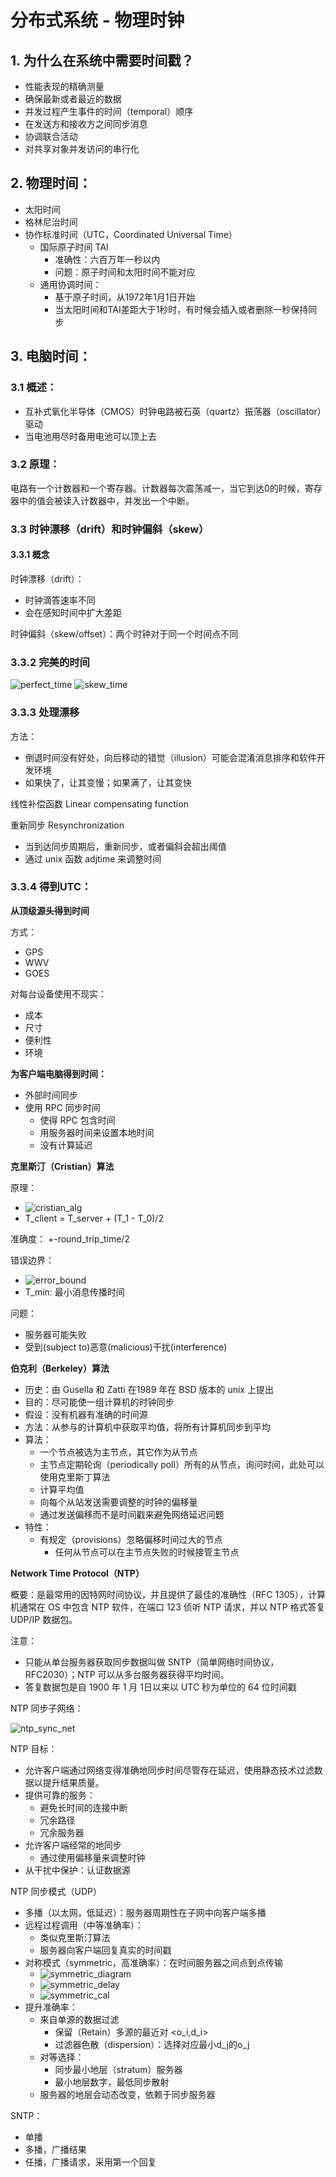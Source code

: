 # 分布式系统 - 物理时钟

## 1. 为什么在系统中需要时间戳？

- 性能表现的精确测量
- 确保最新或者最近的数据
- 并发过程产生事件的时间（temporal）顺序
- 在发送方和接收方之间同步消息
- 协调联合活动
- 对共享对象并发访问的串行化

## 2. 物理时间：

- 太阳时间
- 格林尼治时间
- 协作标准时间（UTC，Coordinated Universal Time）
    - 国际原子时间 TAI
        - 准确性：六百万年一秒以内
        - 问题：原子时间和太阳时间不能对应
    - 通用协调时间：
        - 基于原子时间，从1972年1月1日开始
        - 当太阳时间和TAI差距大于1秒时，有时候会插入或者删除一秒保持同步

## 3. 电脑时间：

### 3.1 概述：

- 互补式氧化半导体（CMOS）时钟电路被石英（quartz）振荡器（oscillator）驱动
- 当电池用尽时备用电池可以顶上去

### 3.2 原理：

电路有一个计数器和一个寄存器。计数器每次震荡减一，当它到达0的时候，寄存器中的值会被读入计数器中，并发出一个中断。

### 3.3 时钟漂移（drift）和时钟偏斜（skew）

#### 3.3.1 概念

时钟漂移（drift）：

- 时钟滴答速率不同
- 会在感知时间中扩大差距

时钟偏斜（skew/offset）：两个时钟对于同一个时间点不同

### 3.3.2 完美的时间

![perfect_time](https://blog.evernightfireworks.com/static/2019/11/perfect_time.png)
![skew_time](https://blog.evernightfireworks.com/static/2019/11/skew_time.png)

### 3.3.3 处理漂移

方法：

- 倒退时间没有好处，向后移动的错觉（illusion）可能会混淆消息排序和软件开发环境
- 如果快了，让其变慢；如果满了，让其变快

线性补偿函数 Linear compensating function

重新同步 Resynchronization

- 当到达同步周期后，重新同步，或者偏斜会超出阈值
- 通过 unix 函数 adjtime 来调整时间

### 3.3.4 得到UTC：

**从顶级源头得到时间**

方式：

- GPS
- WWV
- GOES

对每台设备使用不现实：

- 成本
- 尺寸
- 便利性
- 环境

**为客户端电脑得到时间：**

- 外部时间同步
- 使用 RPC 同步时间
    - 使得 RPC 包含时间
    - 用服务器时间来设置本地时间
    - 没有计算延迟

**克里斯汀（Cristian）算法**

原理：

- ![cristian_alg](https://blog.evernightfireworks.com/static/2019/11/cristian_alg.png)
- T_client = T_server + (T_1 - T_0)/2

准确度： +-round_trip_time/2

错误边界：

- ![error_bound](https://blog.evernightfireworks.com/static/2019/11/error_bound.png)
- T_min: 最小消息传播时间

问题：

- 服务器可能失败
- 受到(subject to)恶意(malicious)干扰(interference)

**伯克利（Berkeley）算法**

- 历史：由 Gusella 和 Zatti 在1989 年在 BSD 版本的 unix 上提出
- 目的：尽可能使一组计算机的时钟同步
- 假设：没有机器有准确的时间源
- 方法：从参与的计算机中获取平均值，将所有计算机同步到平均
- 算法：
    - 一个节点被选为主节点，其它作为从节点
    - 主节点定期轮询（periodically poll）所有的从节点，询问时间，此处可以使用克里斯丁算法
    - 计算平均值
    - 向每个从站发送需要调整的时钟的偏移量
    - 通过发送偏移而不是时间戳来避免网络延迟问题
- 特性：
    - 有规定（provisions）忽略偏移时间过大的节点
        - 任何从节点可以在主节点失败的时候接管主节点

**Network Time Protocol（NTP）**


概要：是最常用的因特网时间协议，并且提供了最佳的准确性（RFC 1305），计算机通常在 OS 中包含 NTP 软件，在端口 123 侦听 NTP 请求，并以 NTP 格式答复 UDP/IP 数据包。

注意：
- 只能从单台服务器获取同步数据叫做 SNTP（简单网络时间协议，RFC2030）；NTP 可以从多台服务器获得平均时间。
- 答复数据包是自 1900 年 1 月 1日以来以 UTC 秒为单位的 64 位时间戳

NTP 同步子网络：

![ntp_sync_net](https://blog.evernightfireworks.com/static/2019/11/ntp_sync_net.png)

NTP 目标：

- 允许客户端通过网络变得准确地同步时间尽管存在延迟，使用静态技术过滤数据以提升结果质量。
- 提供可靠的服务：
    - 避免长时间的连接中断
    - 冗余路径
    - 冗余服务器
- 允许客户端经常的地同步
    - 通过使用偏移量来调整时钟
- 从干扰中保护：认证数据源

NTP 同步模式（UDP）

- 多播（以太网，低延迟）：服务器周期性在子网中向客户端多播
- 远程过程调用（中等准确率）：
    - 类似克里斯汀算法
    - 服务器向客户端回复真实的时间戳
- 对称模式（symmetric，高准确率）：在时间服务器之间点到点传输
    - ![symmetric_diagram](https://blog.evernightfireworks.com/static/2019/11/symmetric_diagram.png) 
    - ![symmetric_delay](https://blog.evernightfireworks.com/static/2019/11/symmetric_delay.png)
    - ![symmetric_cal](https://blog.evernightfireworks.com/static/2019/11/symmetric_cal.png)
- 提升准确率：
    - 来自单源的数据过滤
        - 保留（Retain）多源的最近对 <o_i,d_i>
        - 过滤器色散（dispersion）：选择对应最小d_j的o_j
    - 对等选择：
        - 同步最小地层（stratum）服务器
        - 最小地层数字，最低同步散射
    - 服务器的地层会动态改变，依赖于同步服务器

SNTP：

- 单播
- 多播，广播结果
- 任播，广播请求，采用第一个回复
